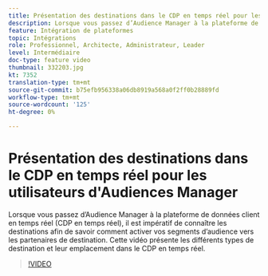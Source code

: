 ```yaml
---
title: Présentation des destinations dans le CDP en temps réel pour les utilisateurs d'Audiences Manager
description: Lorsque vous passez d’Audience Manager à la plateforme de données client en temps réel (CDP en temps réel), il est impératif de connaître les destinations afin de savoir comment activer vos segments d’audience vers les partenaires de destination. Cette vidéo présente les différents types de destination et leur emplacement dans le CDP en temps réel.
feature: Intégration de plateformes
topic: Intégrations
role: Professionnel, Architecte, Administrateur, Leader
level: Intermédiaire
doc-type: feature video
thumbnail: 332203.jpg
kt: 7352
translation-type: tm+mt
source-git-commit: b75efb956338a06db8919a568a0f2ff0b28889fd
workflow-type: tm+mt
source-wordcount: '125'
ht-degree: 0%

---
```



# Présentation des destinations dans le CDP en temps réel pour les utilisateurs d&#39;Audiences Manager

Lorsque vous passez d’Audience Manager à la plateforme de données client en temps réel (CDP en temps réel), il est impératif de connaître les destinations afin de savoir comment activer vos segments d’audience vers les partenaires de destination. Cette vidéo présente les différents types de destination et leur emplacement dans le CDP en temps réel.

>[!VIDEO](https://video.tv.adobe.com/v/332203/?quality=12&learn=on)
